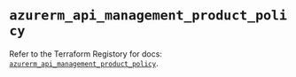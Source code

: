# `azurerm_api_management_product_policy`

Refer to the Terraform Registory for docs: [`azurerm_api_management_product_policy`](https://www.terraform.io/docs/providers/azurerm/r/api_management_product_policy).
